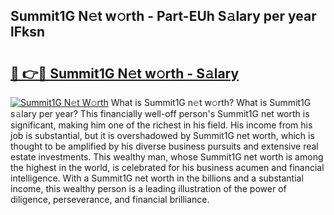 ## Summit1G N𝚎t w𝚘rth - Part-EUh S𝚊lary per year lFksn

# <h2><a href="http://gc4phv.nevu.top/?p=Summit1G">🔗 👉🔴 Summit1G N𝚎t w𝚘rth - S𝚊lary</a></h2>

[![Summit1G N𝚎t W𝚘rth](https://i.imgur.com/Oavwk0R.jpeg)](http://gc4phv.nevu.top/?p=Summit1G)
What is Summit1G n𝚎t w𝚘rth? What is Summit1G s𝚊lary per year?
This financially well-off person's Summit1G net worth is significant, making him one of the richest in his field. His income from his job is substantial, but it is overshadowed by Summit1G net worth, which is thought to be amplified by his diverse business pursuits and extensive real estate investments. This wealthy man, whose Summit1G net worth is among the highest in the world, is celebrated for his business acumen and financial intelligence. With a Summit1G net worth in the billions and a substantial income, this wealthy person is a leading illustration of the power of diligence, perseverance, and financial brilliance.

